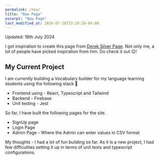 ```yaml
---
permalink: /now/
title: "Now Page"
excerpt: "Now Page"
last_modified_at: 2024-07-18T23:20:26-04:00
---
```


Updated: 18th July 2024

I got inspiration to create this page from [Derek Silver Page](https://sive.rs/now). Not only me, a lot of people have picked inspiration from him. Do check it out 😉!

## My Current Project

I am currently building a Vocabulary builder for my language learning students using the following stack 🧱

- Frontend using - React, Typescript and Tailwind
- Backend - Firebase
- Unit testing - Jest

So far, I have built the following pages for the site.
- SignUp page
- Login Page
- Admin Page - Where the Admin can enter values in CSV format

My thoughts - I had a lot of fun building so far. As it is a new project, I had few difficulties setting it up in terms of unit tests and typescript configurations.

